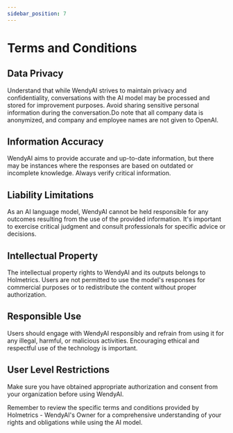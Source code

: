 ```yaml
---
sidebar_position: 7
---
```


# Terms and Conditions

## Data Privacy

Understand that while WendyAI strives to maintain privacy and confidentiality, conversations with the AI model may be processed and stored for improvement purposes. Avoid sharing sensitive personal information during the conversation.Do note that all company data is anonymized, and company and employee names are not given to OpenAI. 

## Information Accuracy

WendyAI aims to provide accurate and up-to-date information, but there may be instances where the responses are based on outdated or incomplete knowledge. Always verify critical information.

## Liability Limitations

As an AI language model, WendyAI cannot be held responsible for any outcomes resulting from the use of the provided information. It's important to exercise critical judgment and consult professionals for specific advice or decisions.

## Intellectual Property

The intellectual property rights to WendyAI and its outputs belongs to Holmetrics. Users are not permitted to use the model's responses for commercial purposes or to redistribute the content without proper authorization.

## Responsible Use

Users should engage with WendyAI responsibly and refrain from using it for any illegal, harmful, or malicious activities. Encouraging ethical and respectful use of the technology is important.

## User Level Restrictions

Make sure you have obtained appropriate authorization and consent from your organization before using WendyAI.

Remember to review the specific terms and conditions provided by Holmetrics - WendyAI's Owner for a comprehensive understanding of your rights and obligations while using the AI model.